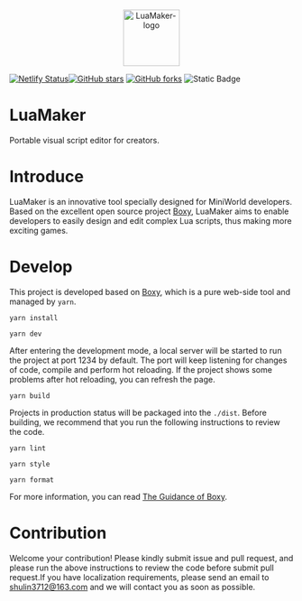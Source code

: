 <p align="center">
<br>
<img width="100" src="https://cdn.nlark.com/yuque/0/2024/png/35402759/1720699360490-576ed677-8056-426d-ab06-f75b9519bf68.png" alt="LuaMaker-logo"/>

</p>

[![Netlify Status](https://api.netlify.com/api/v1/badges/10ba9049-03f9-4ac1-a8de-1b3d066f83a1/deploy-status)](https://app.netlify.com/sites/luamaker/deploys)[![GitHub stars](https://img.shields.io/github/stars/TatsukiMengChen/LuaMaker.svg?style=social&label=Star&maxAge=2592000)](https://github.com/TatsukiMengChen/LuaMaker/stargazers)    [![GitHub forks](https://img.shields.io/github/forks/TatsukiMengChen/LuaMaker.svg)](https://github.com/TatsukiMengChen/LuaMaker/network/members)  ![Static Badge](https://img.shields.io/badge/Powered_By-Boxy-blue?labelColor=%23d1e0fd&color=%234062F6&link=https%3A%2F%2Fgitee.com%2Fcocotais%2Fboxy)

# LuaMaker

Portable visual script editor for creators.

# Introduce

LuaMaker is an innovative tool specially designed for MiniWorld developers. Based on the excellent open source project [Boxy](https://github.com/cocotais/boxy), LuaMaker aims to enable developers to easily design and edit complex Lua scripts, thus making more exciting games.

# Develop

This project is developed based on [Boxy](https://github.com/cocotais/boxy), which is a pure web-side tool and managed by `yarn`.

```
yarn install
```
```
yarn dev
```

After entering the development mode, a local server will be started to run the project at port 1234 by default. The port will keep listening for changes of code, compile and perform hot reloading. If the project shows some problems after hot reloading, you can refresh the page.

```
yarn build
```

Projects in production status will be packaged into the `./dist`. Before building, we recommend that you run the following instructions to review the code.

```
yarn lint
```
```
yarn style
```
```
yarn format
```

For more information, you can read [The Guidance of Boxy](https://www.yuque.com/zaona/boxy).

# Contribution

Welcome your contribution! Please kindly submit issue and pull request, and please run the above instructions to review the code before submit pull request.If you have localization requirements, please send an email to [shulin3712@163.com](mailto:shulin3712@163.com) and we will contact you as soon as possible.

